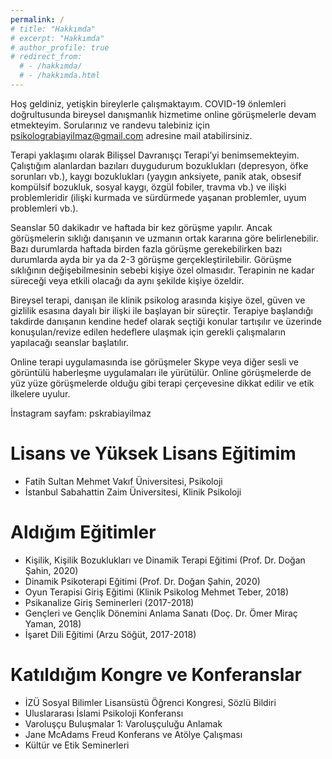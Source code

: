 ```yaml
---
permalink: /
# title: "Hakkımda"
# excerpt: "Hakkımda"
# author_profile: true
# redirect_from: 
  # - /hakkımda/
  # - /hakkımda.html
---
```


Hoş geldiniz, yetişkin bireylerle çalışmaktayım. COVID-19 önlemleri doğrultusunda bireysel danışmanlık hizmetime online görüşmelerle devam etmekteyim. Sorularınız ve randevu talebiniz için psikolograbiayilmaz@gmail.com adresine mail atabilirsiniz.

Terapi yaklaşımı olarak Bilişsel Davranışçı Terapi’yi benimsemekteyim. Çalıştığım alanlardan bazıları duygudurum bozuklukları (depresyon, öfke sorunları vb.), kaygı bozuklukları (yaygın anksiyete, panik atak, obsesif kompülsif bozukluk, sosyal kaygı, özgül fobiler, travma vb.) ve ilişki problemleridir (ilişki kurmada ve sürdürmede yaşanan problemler, uyum problemleri vb.).

Seanslar 50 dakikadır ve haftada bir kez görüşme yapılır. Ancak görüşmelerin sıklığı danışanın ve uzmanın ortak kararına göre belirlenebilir. Bazı durumlarda haftada birden fazla görüşme gerekebilirken bazı durumlarda ayda bir ya da 2-3 görüşme gerçekleştirilebilir. Görüşme sıklığının değişebilmesinin sebebi kişiye özel olmasıdır. Terapinin ne kadar süreceği veya etkili olacağı da aynı şekilde kişiye özeldir. 

Bireysel terapi, danışan ile klinik psikolog arasında kişiye özel, güven ve gizlilik esasına dayalı bir ilişki ile başlayan bir süreçtir. Terapiye başlandığı takdirde danışanın kendine hedef olarak seçtiği konular tartışılır ve üzerinde konuşulan/revize edilen hedeflere ulaşmak için gerekli çalışmaların yapılacağı seanslar başlatılır. 

Online terapi uygulamasında ise görüşmeler Skype veya diğer sesli ve görüntülü haberleşme uygulamaları ile yürütülür. Online görüşmelerde de yüz yüze görüşmelerde olduğu gibi terapi çerçevesine dikkat edilir ve etik ilkelere uyulur. 

İnstagram sayfam: pskrabiayilmaz

Lisans ve Yüksek Lisans Eğitimim
======
* Fatih Sultan Mehmet Vakıf Üniversitesi, Psikoloji
* İstanbul Sabahattin Zaim Üniversitesi, Klinik Psikoloji


Aldığım Eğitimler
======
* Kişilik, Kişilik Bozuklukları ve Dinamik Terapi Eğitimi (Prof. Dr. Doğan Şahin, 2020)
* Dinamik Psikoterapi Eğitimi (Prof. Dr. Doğan Şahin, 2020)
* Oyun Terapisi Giriş Eğitimi (Klinik Psikolog Mehmet Teber, 2018)
* Psikanalize Giriş Seminerleri (2017-2018)
* Gençleri ve Gençlik Dönemini Anlama Sanatı (Doç. Dr. Ömer Miraç Yaman, 2018)
* İşaret Dili Eğitimi (Arzu Söğüt, 2017-2018)


Katıldığım Kongre ve Konferanslar
======
* İZÜ Sosyal Bilimler Lisansüstü Öğrenci Kongresi, Sözlü Bildiri
* Uluslararası İslami Psikoloji Konferansı
* Varoluşçu Buluşmalar 1: Varoluşçuluğu Anlamak
* Jane McAdams Freud Konferans ve Atölye Çalışması
* Kültür ve Etik Seminerleri
